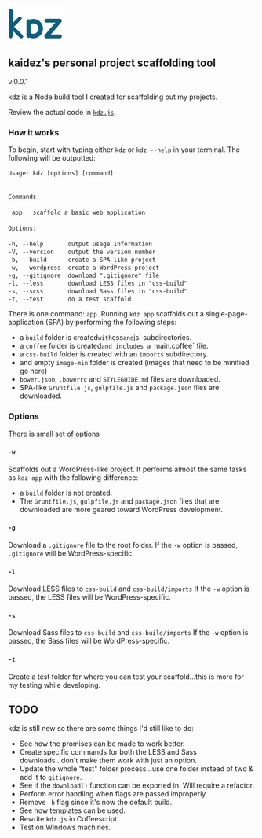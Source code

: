 # ![Alt text](kdz-logo.png)
## kaidez's personal project scaffolding tool
v.0.0.1


kdz is a Node build tool I created for scaffolding out my projects.

Review the actual code in [`kdz.js`](https://github.com/kaidez/kdz/blob/master/kdz.js).


### How it works
To begin, start with typing either `kdz` or `kdz --help` in your terminal.  The following will be outputted:

    Usage: kdz [options] [command]


    Commands:

     app   scaffold a basic web application

    Options:

    -h, --help       output usage information
    -V, --version    output the version number
    -b, --build      create a SPA-like project
    -w, --wordpress  create a WordPress project
    -g, --gitignore  download ".gitignore" file
    -l, --less       download LESS files in "css-build"
    -s, --scss       download Sass files in "css-build"
    -t, --test       do a test scaffold


There is one command: `app`. Running `kdz app` scaffolds out a single-page-application (SPA) by performing the following steps:
* a `build` folder is created` with `css` and `js` subdirectories.
* a `coffee` folder is created`and includes a `main.coffee` file.
* a `css-build` folder is created with an `imports` subdirectory.
* and empty `image-min` folder is created (images that need to be minified go here)
* `bower.json`, `.bowerrc` and `STYLEGUIDE.md` files are downloaded.
* SPA-like `Gruntfile.js`, `gulpfile.js` and `package.json` files are downloaded.

### Options
There is small set of options

#### `-w`
Scaffolds out a WordPress-like project.  It performs almost the same tasks as `kdz app` with the following difference:

* a `build` folder is not created.
* The `Gruntfile.js`, `gulpfile.js` and `package.json` files that are downloaded are more geared toward WordPress development.

#### `-g`
Download a `.gitignore` file to the root folder. If the `-w` option is passed, `.gitignore` will be WordPress-specific.

#### `-l`
Download LESS files to `css-build` and `css-build/imports` If the `-w` option is passed, the LESS files will be WordPress-specific.

#### `-s`
Download Sass files to `css-build` and `css-build/imports` If the `-w` option is passed, the Sass files will be WordPress-specific.

#### `-t`
Create a test folder for where you can test your scaffold...this is more for my testing while developing.
## TODO
kdz is still new so there are some things I'd still like to do:
* See how the promises can be made to work better.
* Create specific commands for both the LESS and Sass downloads...don't make them work with just an option.
* Update the whole "test" folder process...use one folder instead of two & add it to `gitignore`.
* See if the `download()` function can be exported in. Will require a refactor.
* Perform error handling when flags are passed improperly.
* Remove `-b` flag since it's now the default build.
* See how templates can be used.
* Rewrite `kdz.js` in Coffeescript.
* Test on Windows machines.

